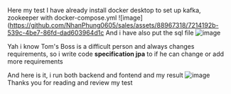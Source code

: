 Here my test
I have already install docker desktop to set up kafka, zookeeper with docker-compose.yml
![image](https://github.com/NhanPhung0605/sales/assets/88967318/7214192b-539c-4be7-86fd-dad603964d1c
And i have also put the sql file 
![image](https://github.com/NhanPhung0605/sales/assets/88967318/b0b4678f-bdd9-4f07-8f3e-d830c87f4bf9)

Yah i know Tom's Boss is a difficult person and always changes requirements,
so i write code **specification jpa** to if he can change or add more requirements

And here is it, i run both backend and fontend and my result
![image](https://github.com/NhanPhung0605/sales/assets/88967318/7cb506a3-66fc-42f8-8cda-637d30a733ae)
Thanks you for reading and review my test 
